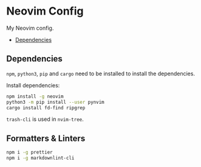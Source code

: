 # Neovim Config

My Neovim config.

<!--toc:start-->

- [Dependencies](#dependencies)
<!--toc:end-->

## Dependencies

`npm`, `python3`, `pip` and `cargo` need to be installed to install the dependencies.

Install dependencies:

```bash
npm install -g neovim
python3 -m pip install --user pynvim
cargo install fd-find ripgrep
```

`trash-cli` is used in `nvim-tree`.

## Formatters & Linters

```bash
npm i -g prettier
npm i -g markdownlint-cli
```
